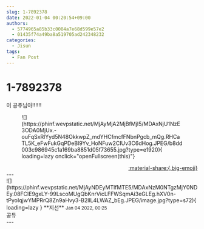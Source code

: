 ```yaml
---
slug: 1-7892378
date: 2022-01-04 00:20:54+09:00
authors:
  - 5774965a85b33c0084a7e68d599e57e2
  - 01435f74a49ba8a519705ad242348232
categories:
  - Jisun
tags:
  - Fan Post
---
```


# 1-7892378

<div class="post-container" markdown="1">
<div class="content-container md-sidebar__scrollwrap" markdown="1">

이 공주님아!!!!!!
<figure markdown="1">
![](https://phinf.wevpstatic.net/MjAyMjA2MjBfMjI5/MDAxNjU1NzE3ODA0MjUx.-ouFqSxRlYyd5N48OkkwpZ_mdYHCfmcfFNbnPgcb_mQg.RHCaTL5K_eFwFukGqPDeBI9Yv_HoNFuw2CIUv3C6dHog.JPEG/b8dd003c986945c1a169ba8851d05f73655.jpg?type=e1920){ loading=lazy onclick="openFullscreen(this)"}
</figure>


</div>
</div>

<div style="text-align: right;" markdown="1">
<a href="https://weverse.io/fromis9/fanpost/1-7892378" style="text-align: right;">:material-share:{.big-emoji}</a>
</div>
---

<div class="comments-container md-sidebar__scrollwrap" markdown="1">
<div class="comment" markdown="1">
<div class='id-container' markdown="1">
![](https://phinf.wevpstatic.net/MjAyNDEyMTlfMTE5/MDAxNzM0NTgzMjY0NDEy.08FClE9gxLY-99LscoMUgQbKnrVicLFFWSqmAi3eGLEg.hXV0n-tPyoIqjwYMPRrQ8Zn9aHvy3-B2llL4LWAZ_bEg.JPEG/image.jpg?type=s72){ loading=lazy }
**<span class="artist">지선</span>** <small>Jan 04 2022, 00:25</small><br>
</div>
<div class='comment-body' markdown="1">
공듀
</div>
</div>
</div>
---

